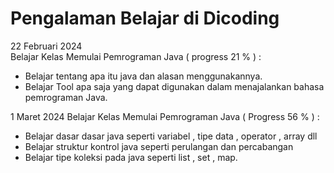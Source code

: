 # Pengalaman Belajar di Dicoding

22 Februari 2024  
Belajar Kelas Memulai Pemrograman Java ( progress 21 % ) :
- Belajar tentang apa itu java dan alasan menggunakannya.
- Belajar Tool apa saja yang dapat digunakan dalam menajalankan bahasa pemrograman Java.


1 Maret 2024
Belajar Kelas Memulai Pemrograman Java ( Progress 56 % ) :
- Belajar dasar dasar java seperti variabel , tipe data , operator , array dll
- Belajar struktur kontrol java seperti perulangan dan percabangan  
- Belajar tipe koleksi pada java seperti list , set , map.
